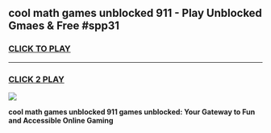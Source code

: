 
## cool math games unblocked 911 - Play Unblocked Gmaes & Free #spp31
<h3>
<a href="https://news.freeplayer.one?title=cool_math_games_unblocked_911&ref=26F">CLICK TO PLAY</a></h3>
<hr>

<h3>
<a href="https://news.freeplayer.one?title=cool_math_games_unblocked_911&ref=26F">CLICK 2 PLAY</a>
  
</h3>

<a href="https://news.freeplayer.one?title=cool_math_games_unblocked_911&ref=26F/"><img src="https://clearcache.store/games.png"></a>


**cool math games unblocked 911 games unblocked: Your Gateway to Fun and Accessible Online Gaming**
